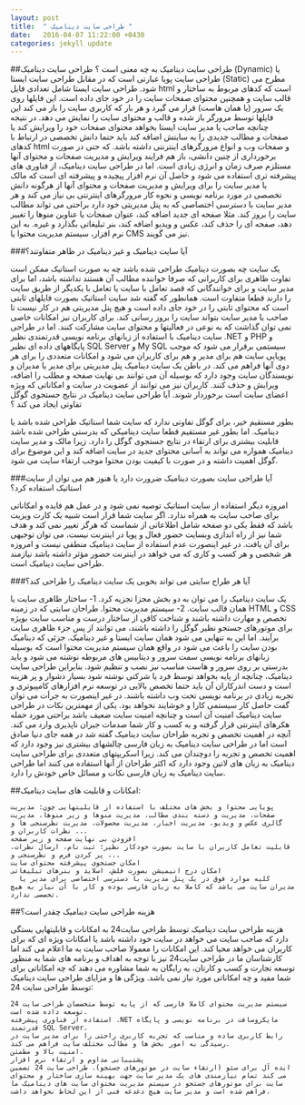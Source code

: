 ```yaml
---
layout: post
title:  " طراحی سایت دینامیک "
date:   2016-04-07 11:22:00 +0430
categories: jekyll update
---
```

##طراحی سایت دینامیک به چه معنی است ؟
طراحی سایت دینامیک (Dynamic) یا طراحی سایت پویا عبارتی است که در مقابل طراحی سایت ایستا (Static) مطرح می شود. طراحی سایت ایستا شامل تعدادی فایل html است که کدهای مربوط به ساختار و قالب سایت و همچنین محتوای صفحات سایت را در خود جای داده است. این فایلها روی یک سرور (یا همان هاست) قرار می گیرد و هر بار که کاربری سایت را باز می کند این فایلها توسط مرورگر باز شده و قالب و محتوای سایت را نمایش می دهد. در نتیجه چنانچه صاحب یا مدیر سایت ایستا بخواهد محتوای صفحات خود را ویرایش کند یا صفحات و مطالب جدیدی را به سایتش اضافه کند باید حتما دانش تخصصی در ارتباط با کدهای html و صفحات وب و انواع مرورگرهای اینترنتی داشته باشد. که حتی در صورت برخورداری از چنین دانشی، باز هم فرایند ویرایش و مدیریت صفحات و محتوای آنها مستلزم صرف زمان و انرژی زیادی است.
اما در طراحی سایت دینامیک، از فناوری های پیشرفته تری استفاده می شود و حاصل آن نرم افزار پیچیده و پیشرفته ای است که مالک یا مدیر سایت را برای ویرایش و مدیریت صفحات و محتوای آنها از هرگونه دانش تخصصی در مورد برنامه نویسی و نحوه کار مرورگرهای اینترنتی بی نیاز می کند و هر مدیر سایت با دسترسی اختصاصی که به پنل مدیریتی خود دارد براحتی می تواند مطالب سایت را بروز کند. مثلا صفحه ای جدید اضافه کند، عنوان صفحات یا عناوین منوها را تغییر دهد، صفحه ای را حذف کند، عکس و ویدیو اضافه کند، بنر تبلیغاتی بگذارد و غیره. به این نرم افزار، سیستم مدیریت محتوا یا CMS نیز می گویند.

###آیا سایت دینامیک و غیر دینامیک در ظاهر متفاوتند؟

یک سایت چه بصورت دینامیک طراحی شده باشد چه به صورت استاتیک ممکن است تفاوت ظاهری برای کاربرانی که صرفا خواننده مطالب آن هستند نداشته باشد، اما برای مدیر سایت و برای خوانندگانی که قصد تعامل با سایت یا تعامل با یکدیگر از طریق سایت را دارند قطعا متفاوت است. همانطور که گفته شد سایت استاتیک بصورت فایلهای ثابتی است که محتوای ثابتی را در خود جای داده است و هیچ پنل مدیریتی هم در کار نیست تا صاحب یا مدیر سایت بتواند سایت را بروز رسانی کند. برای کاربران نیز امکانات خاصی نمی توان گذاشت که به نوعی در فعالیتها و محتوای سایت مشارکت کنند. اما در طراحی سایت دینامیک با استفاده از زبانهای برنامه نویسی قدرتمندی نظیر .NET و PHP و پایگاههای داده ای نظیر SQL Server و My SQL سیستمی برقرار می شود که موجب پویایی سایت هم برای مدیر و هم برای کاربران می شود و امکانات متعددی را برای هر دوی آنها فراهم می کند. در باطن یک سایت دینامیک پنل مدیریتی برای مدیر یا مدیران و نویسندگان سایت وجود دارد که بوسیله آن می توانند بی نهایت صفحه و مطلب را اضافه، ویرایش و حذف کنند. کاربران نیز می توانند از عضویت در سایت و امکاناتی که ویژه اعضای سایت است برخوردار شوند.
آیا طراحی سایت دینامیک در نتایج جستجوی گوگل تفاوتی ایجاد می کند ؟

بطور مستقیم خیر، برای گوگل تفاوتی ندارد که سایت شما استاتیک طراحی شده باشد یا دینامیک. اما بطور غیر مستقیم قطعا سایت دینامیکی که بدرستی طراحی شده باشد قابلیت بیشتری برای ارتقاء در نتایج جستجوی گوگل را دارد. زیرا مالک و مدیر سایت دینامیک همواره می تواند به آسانی محتوای جدید در سایت اضافه کند و این موضوع برای گوگل اهمیت داشته و در صورت با کیفیت بودن محتوا موجب ارتقاء سایت می شود.

###آیا طراحی سایت بصورت دینامیک ضرورت دارد یا هنوز هم می توان از سایت استاتیک استفاده کرد؟

امروزه دیگر استفاده از سایت استاتیک توصیه نمی شود و در عمل هم فایده و امکاناتی برای صاحب سایت به همراه ندارد. اگر سایت شما قرار است شبیه یک کارت ویزیت باشد که فقط یکی دو صفحه شامل اطلاعاتی از شماست که هرگز تغییر نمی کند و هدف شما نیز از راه اندازی وبسایت حضور فعال و پویا در اینترنت نیست، می توان توجیهی برای آن یافت. در غیر اینصورت عدم استفاده از سایت دینامیک منطقی نیست و امروزه هر شخصی و هر کسب و کاری که می خواهد در اینترنت حضور مؤثر داشته باشد نیازمند طراحی سایت دینامیک است.

###آیا هر طراح سایتی می تواند بخوبی یک سایت دینامیک را طراحی کند؟

یک سایت دینامیک را می توان به دو بخش مجزا تجزیه کرد. 1- ساختار ظاهری سایت یا همان قالب سایت. 2- سیستم مدیریت محتوا.
طراحان سایتی که در زمینه HTML و CSS تخصص و مهارت داشته باشند و شناخت کافی از ساختار درست و مناسب سایت بویژه برای موتورهای جستجو نظیر گوگل را داشته باشند، می توانند از پس جزء ظاهری سایت برآیند. اما این به تنهایی می شود همان سایت ایستا و غیر دینامیک. جزئی که دینامیک بودن سایت را باعث می شود در واقع همان سیستم مدیریت محتوا است که بوسیله زبانهای برنامه نویسی سمت سرور و دیتابیس های مربوطه نوشته می شود و باید بدرستی بر روی سرور و هاست مناسب نیز نصب و تنظیم شود. بنابراین طراحی سایت دینامیک، چنانچه از پایه بخواهد توسط فرد یا شرکتی نوشته شود بسیار دشوار و پر هزینه است و دست اندرکاران آن باید حتما تخصص بالایی در توسعه نرم افزارهای کامپیوتری و تجربه زیادی در برنامه نویسی تحت وب داشته باشند. در غیر اینصورت به جرأت می توان گفت حاصل کار سیستمی کارا و خوشایند نخواهد بود. یکی از مهمترین نکات در طراحی سایت دینامیک امنیت آن است و چنانچه امنیت سایت ضعیف باشد براحتی مورد حمله هکرهای اینترنتی قرار گرفته و به کسب و کار شما صدمات جبران ناپذیری وارد می کند.
آنچه در اهمیت تخصص و تجربه طراحان سایت دینامیک گفته شد در همه جای دنیا صادق است اما در طراحی سایت دینامیک به زبان فارسی چالشهای بیشتری نیز وجود دارد که اهمیت تخصص و تجربه را دوچندان می کند. زیرا اسکریپتهای متعددی برای طراحی سایت دینامیک به زبان های لاتین وجود دارد که اکثر طراحان از آنها استفاده می کنند اما طراحی سایت دینامیک به زبان فارسی نکات و مسائل خاص خودش را دارد.


##امکانات و قابلیت های سایت دینامیک:

    پویایی محتوا و بخش های مختلف با استفاده از قابلیتهایی چون: مدیریت صفحات، مدیریت و دسته بندی مطالب، مدیریت منوها و زیر منوها، مدیریت گالری عکس و ویدیو، مدیریت اخبار، مدیریت محصولات، مدیریت نظرسنجی ها و نظرات کاربران و ...
    افزودن بی نهایت صفحه و زیر صفحه
    قابلیت تعامل کاربران با سایت بصورت خودکار نظیر: ثبت نام، ارسال نظرات، پر کردن فرم و نظرسنجی و ...
    امکان جستجوی پیشرفته محتوای سایت
    امکان درج انیمیشن بصورت فلش، اسلاید و بنرهای تبلیغاتی
      کلیه موارد فوق در یک پنل مدیریت با دسترسی اختصاصی برای مدیر یا مدیران سایت می باشد که کاملا به زبان فارسی بوده و کار با آن نیاز به هیچ تخصصی ندارد.


##هزینه طراحی سایت دینامیک چقدر است؟

هزینه طراحی سایت دینامیک توسط طراحی سایت24 به امکانات و قابلیتهایی بستگی دارد که صاحب سایت می خواهد در سایت خود داشته باشد یا امکانات ویژه ای که برای کاربران می خواهد محیا کند. این امکانات را معمولا صاحب سایت به ما اعلام می کند اما کارشناسان ما در طراحی سایت24 نیز با توجه به اهداف و برنامه های شما به منظور توسعه تجارت و کسب و کارتان، به رایگان به شما مشاوره می دهند که چه امکاناتی برای شما مفید و چه امکاناتی مورد نیاز نمی باشد.
ویژگی ها و مزایای طراحی سایت دینامیک توسط طراحی سایت 24:

    سیستم مدیریت محتوای کاملا فارسی که از پایه توسط متخصصان طراحی سایت 24 توسعه داده شده است.
    استفاده از فناوری پیشرفته .NET مایکروسافت در برنامه نویسی و پایگاه قدرتمند SQL Server.
    رابط کاربری ساده و مناسب که تجربه کاربری راحتی را برای مدیر سایت در رسیدگی به امور بخش ها و مطالب مختلف سایت فراهم می کند.
    امنیت بالا و مطمئن.
    پشتیبانی مداوم و ارتقاء نرم افزار
    ایده آل برای سئو (ارتقاء سایت در موتورهای جستجو). طراحی سایت 24 تضمین می کند تمام نیازمندی های یک مدیر سایت جهت بهینه سازی ساختار و محتوای سایت برای موتورهای جستجو در سیستم مدیریت محتوای سایت های دینامیک ما فراهم شده است و مدیر سایت هیچ دغدغه فنی از این لحاظ نخواهد داشت.
